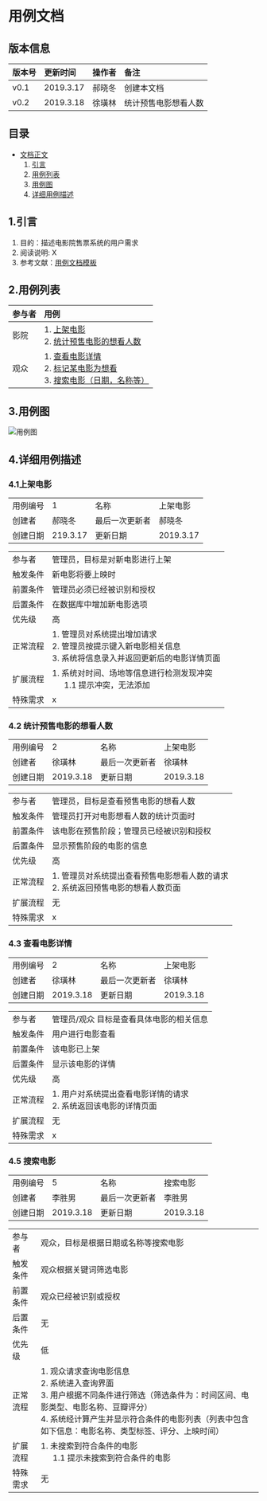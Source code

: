 # 用例文档

## 版本信息

| 版本号 | 更新时间  | 操作者 | 备注                 |
| :----- | :-------- | :----- | :------------------- |
| v0.1   | 2019.3.17 | 郝晓冬 | 创建本文档           |
| v0.2   | 2019.3.18 | 徐璜林 | 统计预售电影想看人数 |

## 目录

- [文档正文](#用例文档)
   1. [引言](#1.引言)
   2. [用例列表](#2.用例列表)
   3. [用例图](#3.用例图)
   4. [详细用例描述](#4.详细用例描述)

## 1.引言

 1. 目的：描述电影院售票系统的用户需求
 2. 阅读说明: X
 3. 参考文献：[用例文档模板](http://219.219.120.72/mod/resource/view.php?id=3317)

## 2.用例列表

| 参与者 | 用例                                                         |
| :----- | :----------------------------------------------------------- |
| 影院   | 1. [上架电影](#4.1上架电影) <br/> 2. [统计预售电影的想看人数](#4.2统计预售电影想看人数) |
| 观众   | 1. [查看电影详情](#4.3查看电影详情) <br/> 2. [标记某电影为想看](#4.4标记想看) <br/> 3. [搜索电影（日期，名称等）](#4.5搜索电影) |

## 3.用例图

![用例图]()

## 4.详细用例描述

### 4.1上架电影

|          |           |                |           |
| :------- | :-------- | :------------- | :-------- |
| 用例编号 | 1         | 名称           | 上架电影  |
| 创建者   | 郝晓冬    | 最后一次更新者 | 郝晓冬    |
| 创建日期 | 219.3.17 | 更新日期       | 2019.3.17 |

|          |                                                                                                                       |
| :------- | :-------------------------------------------------------------------------------------------------------------------- |
| 参与者   | 管理员，目标是对新电影进行上架                                                                                        |
| 触发条件 | 新电影将要上映时                                                                                                      |
| 前置条件 | 管理员必须已经被识别和授权                                                                                            |
| 后置条件 | 在数据库中增加新电影选项                                                                                              |
| 优先级   | 高                                                                                                                    |
| 正常流程 | 1. 管理员对系统提出增加请求 <br/> 2. 管理员按提示键入新电影相关信息 <br/> 3. 系统将信息录入并返回更新后的电影详情页面 |
| 扩展流程 | 1. 系统对时间、场地等信息进行检测发现冲突 <br/> &ensp;&ensp;&ensp;1.1 提示冲突，无法添加                              |
| 特殊需求 | x                                                                                                                     |
### 4.2 统计预售电影的想看人数

|          |           |                |           |
| -------- | --------- | -------------- | --------- |
| 用例编号 | 2         | 名称           | 上架电影  |
| 创建者   | 徐璜林    | 最后一次更新者 | 徐璜林    |
| 创建日期 | 2019.3.18 | 更新日期       | 2019.3.18 |

|          |                                                              |
| -------- | ------------------------------------------------------------ |
| 参与者   | 管理员，目标是查看预售电影的想看人数                         |
| 触发条件 | 管理员打开对电影想看人数的统计页面时                         |
| 前置条件 | 该电影在预售阶段；管理员已经被识别和授权                     |
| 后置条件 | 显示预售阶段的电影的信息                                     |
| 优先级   | 高                                                           |
| 正常流程 | 1. 管理员对系统提出查看预售电影想看人数的请求 <br/>2. 系统返回预售电影的想看人数页面 |
| 扩展流程 | 无                                                           |
| 特殊需求 | x                                                            |

### 4.3 查看电影详情

|          |           |                |           |
| -------- | --------- | -------------- | --------- |
| 用例编号 | 2         | 名称           | 上架电影  |
| 创建者   | 徐璜林    | 最后一次更新者 | 徐璜林    |
| 创建日期 | 2019.3.18 | 更新日期       | 2019.3.18 |

|          |                                                              |
| -------- | ------------------------------------------------------------ |
| 参与者   | 管理员/观众 目标是查看具体电影的相关信息                     |
| 触发条件 | 用户进行电影查看                                             |
| 前置条件 | 该电影已上架                                                 |
| 后置条件 | 显示该电影的详情                                             |
| 优先级   | 高                                                           |
| 正常流程 | 1. 用户对系统提出查看电影详情的请求 <br/>2. 系统返回该电影的详情页面 |
| 扩展流程 | 无                                                           |
| 特殊需求 | x                                                            |
### 4.5 搜索电影
|          |           |                |           |
| :------- | :-------- | :------------- | :-------- |
| 用例编号 | 5         | 名称           | 搜索电影  |
| 创建者   | 李胜男    | 最后一次更新者 | 李胜男    |
| 创建日期 | 2019.3.18 | 更新日期       | 2019.3.18 |


|           |           |
| :-------- | :-------- |
| 参与者    | 观众，目标是根据日期或名称等搜索电影 |
| 触发条件  | 观众根据关键词筛选电影              |
| 前置条件  | 观众已经被识别或授权                |
| 后置条件  | 无                                |
| 优先级    | 低                                |
| 正常流程  | 1. 观众请求查询电影信息<br/>2. 系统进入查询界面<br/>3. 用户根据不同条件进行筛选（筛选条件为：时间区间、电影类型、电影名称、豆瓣评分）<br/>4. 系统经计算产生并显示符合条件的电影列表（列表中包含如下信息：电影名称、类型标签、评分、上映时间）
| 扩展流程  | 1. 未搜索到符合条件的电影<br/>&ensp;&ensp;&ensp;1.1 提示未搜索到符合条件的电影
| 特殊需求  | 无 


